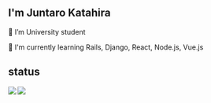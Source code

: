## I'm Juntaro Katahira

<div>
  <p>🔭 I’m University student</p>
  <p>📖 I'm currently learning Rails, Django, React, Node.js, Vue.js</p>
</div>


## status

<a href="https://github.com/anuraghazra/github-readme-stats">
  <img align="left" src="https://github-readme-stats.vercel.app/api?username=jun4869&hide=contribs&count_private=true&show_icons=true&theme=tokyonight" />
</a>
<a href="https://github.com/anuraghazra/github-readme-stats">
  <img align="left" src="https://github-readme-stats.vercel.app/api/top-langs/?username=jun4869&layout=compact&count_private=true&show_icons=true&theme=tokyonight" />
</a>
